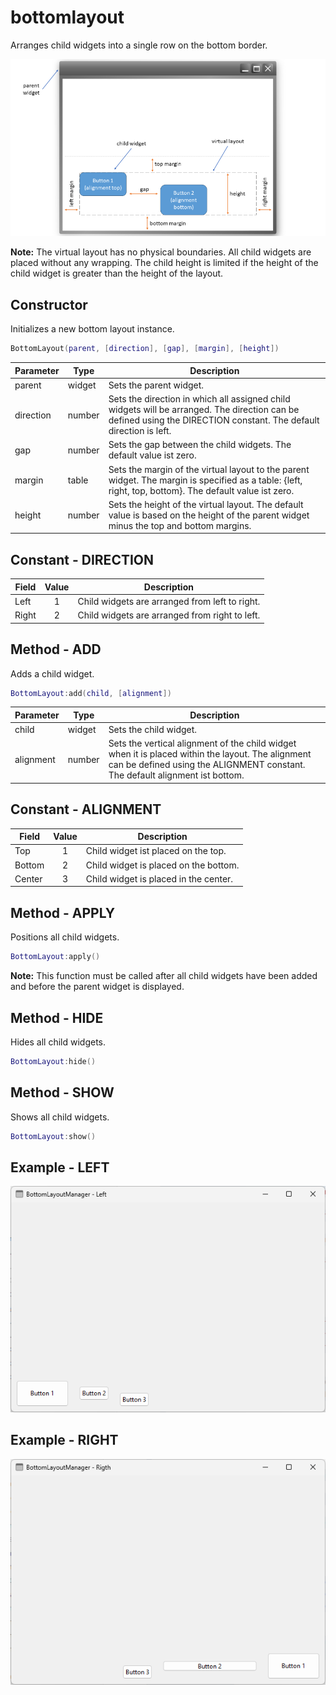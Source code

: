 # bottomlayout

Arranges child widgets into a single row on the bottom border.

![bottomlayout](/docs/bottomlayout/bottomlayout.png)

**Note:**
The virtual layout has no physical boundaries.
All child widgets are placed without any wrapping.
The child height is limited if the height of the child widget is greater than the height of the layout.

## Constructor

Initializes a new bottom layout instance.

```Lua
BottomLayout(parent, [direction], [gap], [margin], [height])
```

Parameter | Type | Description
---|---|---
parent| widget | Sets the parent widget.
direction | number | Sets the direction in which all assigned child widgets will be arranged. The direction can be defined using the DIRECTION constant. The default direction is left.
gap | number | Sets the gap between the child widgets. The default value ist zero.
margin | table | Sets the margin of the virtual layout to the parent widget. The margin is specified as a table: {left, right, top, bottom}. The default value ist zero.
height | number | Sets the height of the virtual layout. The default value is based on the height of the parent widget minus the top and bottom margins.

## Constant - DIRECTION

Field | Value | Description |
---|:---:|---
Left | 1 | Child widgets are arranged from left to right.
Right | 2 | Child widgets are arranged from right to left.

## Method - ADD

Adds a child widget.

```Lua
BottomLayout:add(child, [alignment])
```

Parameter | Type | Description
---|---|---
child | widget | Sets the child widget.
alignment | number | Sets the vertical alignment of the child widget when it is placed within the layout. The alignment can be defined using the ALIGNMENT constant. The default alignment ist bottom.

## Constant - ALIGNMENT

Field | Value | Description |
---|:---:|---
Top | 1 | Child widget ist placed on the top.
Bottom | 2 | Child widget is placed on the bottom.
Center | 3 | Child widget is placed in the center.

## Method - APPLY

Positions all child widgets.

```Lua
BottomLayout:apply()
```

**Note:**
This function must be called after all child widgets have been added and before the parent widget is displayed.

## Method - HIDE

Hides all child widgets.

```Lua
BottomLayout:hide()
```

## Method - SHOW

Shows all child widgets.

```Lua
BottomLayout:show()
```

## Example - LEFT

![bottomlayoutleft](/docs/bottomlayout/bottomlayoutleft.png)

## Example - RIGHT

![bottomlayoutright](/docs/bottomlayout/bottomlayoutright.png)
